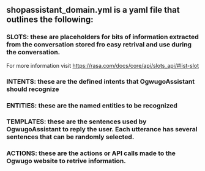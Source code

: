 ## shopassistant_domain.yml is a yaml file that outlines the following:

### SLOTS: these are placeholders for bits of information extracted from the conversation stored fro easy retrival and use during the conversation. 
For more information visit https://rasa.com/docs/core/api/slots_api/#list-slot


### INTENTS: these are the defined intents that OgwugoAssistant should recognize


### ENTITIES: these are the named entities to be recognized

### TEMPLATES: these are the sentences used by OgwugoAssistant to reply the user. Each utterance has several sentences that can be randomly selected.


### ACTIONS: these are the actions or API calls made to the Ogwugo website to retrive information.